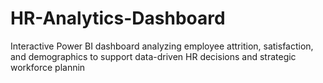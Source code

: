 # HR-Analytics-Dashboard
Interactive Power BI dashboard analyzing employee attrition, satisfaction, and demographics to support data-driven HR decisions and strategic workforce plannin
